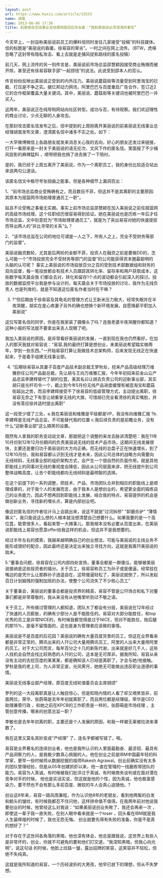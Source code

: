 ```yaml
---
layout: post
url: https://www.huxiu.com/article/15533
name: 胡嵩
time: 2013-06-06 17:30
title: 前美丽说无线事业总经理胡嵩回应攻击者：“我和美丽说必须澄清的事实”
---
```

今天早上，一封自称美丽说前员工的爆料信同时发往几家接受“投稿”的科技媒体。信的标题是“美丽说的昏庸，徐易容的卑劣”。一时之间在网上流传。（BTW，虎嗅忽略了这封带有隐私攻击、看上去就是走捕风捉影路线的匿名投稿）

前几天，网上流传的另一则传言是，美丽说前市场总监邵慧颖因接受商业贿赂而被开除，甚至还有徐易容联手邵“一起捞钱”的说法。此说受到邵本人的否认。

传言纷纷反映出美丽说正受到的内外压力。美丽说蘑菇街等流量受到阿里淘宝的拦截、打压是不争之实。据亿邦动力网讯，阿里巴巴与百度重启广告合作，签订近2亿的合作框架覆盖大量关键词。其中，美丽说、蘑菇街等关键词也被阿里巴巴一并买入。

这两年，美丽说正在纯导购网站向社区转型。成功与否，有待观察。我们欢迎理性的商业讨论，少点无聊的人身攻击。

在那封攻击匿名信发布之后，信中提到的上周刚离开美丽说的前美丽说无线事业总经理胡嵩发布文章，澄清匿名信中诸多不实之处。如下：

一大早微博微信上各路朋友就发来消息关心我的去向，好心的朋友还发过来链接，打幵一看原来是一封关于美丽说的语无伦次、文风下作的匿名信。里面报了不少捕风捉影的麻辣猛料 ，顺带把我也捎了进去做了一下陪衬。

是的，我已经于上周五离开了美丽说，作为一个离职员工，我的身份比较适合站出来说两句公道话。

该匿名信文中极尽夸张扭曲之能事，但是各种细节上漏洞百出：

1、“前市场总监商业受贿确有之，而且数目不菲，但这并不是其离职的主要原因:其原本为揺篮网市场助理普通员工一职”。

姑且不论受贿之事毫无实据。事实上前市场总监邵慧颍在加入美丽说之前任揺篮网的高级市场经理，这个任职经历很容易得到验证。她在美丽说也是历练一年后才任 市场总监，文中刻意贬为“市场助理普通员工”，就是为了突出易容对她的快速提拔而导出两人的“非比寻常的关系”么？

2、“该市场总监在公司的地位可谓是一人之下，所有人之上，完全不受财务等部门的监督”。

美丽说融资数轮，尤其是后两轮的金额不菲，投资人在融资之前是要做DD的，怎么可能一个“市场投放完全不受财务等部门的监督”的公司能获得资本圈最聪明的 头脑的认可呢？ 事实上美丽说的市场投放百分之百的受到技术部数据组和财务的双向监督，每一笔投放都会有技术人员跟踪其转化率、留存率和用户获取成本，这些数字每天晨会我 们都会去对，转化和留存1个点的波动都会引起深入的探讨。投放的数据监控平台我是参与设计的，每天晨会关于市场投放的讨论，我作为无线负责人 也是列席的，就是不知道这位匿名作者当时在干嘛？

3. ?“但后期由于徐易容及其龟毛的管理方式让王新米压力极大，经常失眠并在半夜哭醒，胡实在是心疼妻子另外的确也想换个新环境发展，自愿降薪平职加入美丽说”

这位写匿名信的同学，你是在我家装了摄像头了吗？连我老婆半夜哭醒你都知道？这种小报的写法就不要拿出来丢人现眼了吧。

我加入美丽说的原因，是非常看好美丽说的发展，一直到现在我也仍然看好。在加入的那天我就对易容说：“易容,我的最终打算是想创业，来美丽说希望踏实做两年，学到一些东西。”一开始易容打算让我做技术总架构师，后来发现无线正在快速起来，于是着手组建无线事业部。

4. “后期徐易容从其妻子百度产品技术副总裁王梦秋处，挖来产品高级经理万维雅担任公司产品副总裁，先让胡与王向万维雅汇报，今年年初招来前金山云产品总监李建辉替代了胡的位罝，美其名曰让胡去负责公司的迎新事业部，其实胡只是光杆司令一个，截止到今年5月份无线产品进度缓慢有被逛淘宝和蘑菇街超出之势，而且李建辉接受不了徐易容的低级管理方式，主动提出离职，徐易容无奈之下有意让胡重掌无线的大旗，可惜胡已完全看清徐的真实嘴脸，并没有答应徐并适时提出离职"

这一段至少错了三处，a.我在美丽说和维雅是平级都是VP，我没有向维雅汇报 ?b.李建辉是无线产品总监，不可能替代我的位置 c.我后续负责的是前瞻业务，没有什么“迎新事业部”这么搞笑的设置。

既然有人拿我的职务变动说文章，那就把这个调整的来龙去脉讲清楚吧：我在11年10月份到12年12月份期间的负责美丽说无线的技术产品市场，这期间无线发展很快，主要还是要归功于美丽说的大方向正确，而无线的总盘子正在快速増长，到了12年10月份，我和易容都认识到无线才是未来，因此公司总体的战略方向需要向无线倾斜，无线事业部的组织架构方式，会产生一个很自然的负面作用，就是其他职能线上的同事对无线的重视度会降低，因此从公司层面来讲，把无线提升到公司整体战略高度，让咅个职能线都向无线倾斜是最明智的选择。

在这个前提下的一系列调整，把技术、产品、市场团队合并到相应的职能线上是顺理成章的，对于我个人的发展而言，由于我本人是想创业的，希望更全面的锻炼自己的业务能力，因此不想再回到职能线上发展，结合我的特点，易容提供的机会是做创新业务，寻找新的増长点，算是内部创业吧。

像这封匿名信的作者估计马上会跳出来，说这不就是“过河拆桥” “卸磨杀驴” “薄情寡义”，我只能说这么想的人根本就没想清楚自己想要什么。如果我要的是一个高位罝，能管很多人，看起来管一大摊事儿，那我根本没有必要从百度出来，在美丽说职能线上易容也愿意offer给我这样的机会，但这并不是我想要的。

经过半年左右的摸索，我越来越明确自己的创业想法，可能与美丽说的主线业务不能形成很好的配合，因此最终还是决定出来独立寻找方向，这就是我离幵美丽说的始末。

5.“董事会问题，徐易容在公司内部四处宣扬，董事会都是一群傻瓜，能够被美丽说接纳是这些投资者的福分。关于员工，徐易容称员工为孙子或是傻逼，经常挂在嘴边的是凭什么让那群孙子逍遥自在，这帮傻逼轻松了，美丽说就倒了，所以发起百日计划脑残的强制加班的办法，使整个公司流失了不少核心员工”

关于董事会，美丽说的董事会都是投资界的精英，易容不管是公幵场合和私下对董事们都是非常尊敬的，我从来没有从他嘴里听到过不敬之语。

关于员工，所有做过管理的人都知道，团队大了都会有分层，美丽说在12年经过了快速的人员膨胀，的确有少部分人是不能胜任的。易容对大部分能胜任，和top优秀的员工是非常NICE的，有时候我都觉得是过于NICE，但对不能胜任，拖后腿的那15%，是毫不留情面的，这也是身为管理者应该做的事情。

美丽说是不是百度的后花园？美丽说的确有大量百度背景的员工，但这在业界看来都是非常正常的，腾讯出来的人幵公司大量用腾讯员工，阿里的人出来大量用阿里的员工。对于大公司而言，每年百分之十几的新陈代谢，出来就是好几千人，这些人找机会自然会找比较熟悉的人幵的公司，这本是无可厚非。据我所知，易容从来没有主动的去挖百度的某某某，都是确知该人已经提离职了，才会与她/他接触。梦秋是我的老上司，为人非常正直，光风霁月，她绝无可能做出违反职业道德的事情。

美丽说无线事业部产经理，原百度无线轮值委员会主席胡颂”

罗列的这一大段离职真是让人触目惊心，但是知晓内情的人看了却又嘀笑皆非，前面两位，荣华、张蔚萌是去年年初就离职了，而且两位都是经理级，荣华是CEO助理兼管行政 ，和她之前在KPCB的工作职责是一样的，张蔚萌是市场经理 ，主管创意传播，哪来的创意总监一职？

李敏也是去年年初离的职，主要还是个人发展的原因，和我一样被无辜被拉进来凑数了。

我在这里又莫名其妙变成“产经理” 了，连名字都被写错了，唉。

易容是业界著名的连续创业者，他也是我所认识的人里面最勤奋、最坚韧、最具有产品洞察力的人，是我极少数真心佩服的人。他在创业之前是IBM中国最年轻的科学家，更早一些时候师从数据挖掘的祖师Rakesh Agrawal。创业前确实没有太多的团队管理经猃，但是从05年创建抓虾以来，他一直在管理的一线磨练带团队的能力。易容为人真诚，有时候被我们批评过于真诚，有时候商务谈判或在面对潜在竞争对手的时候， 他也是实话实说，但这就是他的个性，因为真诚，他也极富感染力，要不然也不会有那么多前百度、微软的牛人会真心追随他。?

创业这8年来，易容一路风雨兼程，作为认识他8年的老朋友，看到他两鬓的白发和额头的皱纹，有时候我都忍不住问他，这样拼命值不值得。在我两年前对他说我要创业的时候，他曾经这么对我说：“如果美丽说创业失畋了，我还会再来一次 ，即使这一辈子我一直失败，在别人眼中看来就是一个loser ，回头看在IBM就是我人生最辉煌的时候了，我也无怨无悔。 创业就要先得有失败的准备，你是不是真的想好了？”

对于存在于这世间各角落的黑暗，他也深有体会，他总是跟我说，这世界上有些人是非常坏的，创业，你就不可避免的要和他们打交道，“我深知黑暗，但我心向光明”，说这句话 的时候，他脸上纹路一皱，露出招牌的笑容，这笑容并不轻松，但绝不失纯真。

这就是我所知道的易容，一个历经波折的大男孩，他早已放下的理想，但从不失梦想。

